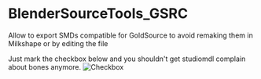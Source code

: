 # BlenderSourceTools_GSRC
Allow to export SMDs compatible for GoldSource to avoid remaking them in Milkshape or by editing the file

Just mark the checkbox below and you shouldn't get studiomdl complain about bones anymore.
![Checkbox](http://i.imgur.com/6tJG2G0.png)